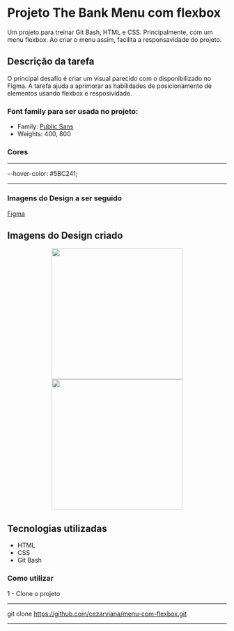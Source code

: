 # Projeto The Bank Menu com flexbox
Um projeto para treinar Git Bash, HTML e CSS. Principalmente, com um menu flexbox. Ao criar o menu assim, facilita a responsavidade do projeto.

## Descrição da tarefa
O principal desafio é criar um visual parecido com o disponibilizado no Figma. A tarefa ajuda a aprimorar as habilidades de posicionamento de elementos usando flexbox e resposividade.

### Font family para ser usada no projeto:

- Family: [Public Sans](https://fonts.google.com/specimen/Public+Sans?query=public)
- Weights: 400, 800

### Cores
***
--hover-color: #5BC241; <br>
***

### Imagens do Design a ser seguido
[Figma](https://www.figma.com/file/DYk9DZr6urB9MZ4iNt1a61/Desafio-HTML-%2B-CSS?type=design&node-id=0-1&mode=design&t=PtPcFiAG49VFSOON-0)

## Imagens do Design criado
<div align="center">
<img src="design/design-desktop.png"  style="height: 300px; text-align: center;">
<img src="design/design-mobile.png"  style="height: 300px; text-align: center;">
</div>

## Tecnologias utilizadas
- HTML
- CSS
- Git Bash

### Como utilizar

1 - Clone o projeto
***
git clone <https://github.com/cezarviana/menu-com-flexbox.git>
***

